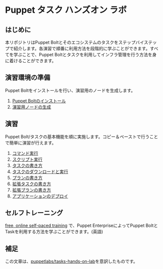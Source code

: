 # Puppet タスク ハンズオン ラボ

## はじめに

本リポジトリはPuppet Boltとそのエコシステムのタスクをステップバイステップで紹介します。各演習で順番に利用方法を段階的に学ぶことができます。すべてを学ぶことで、Puppet Boltとタスクを利用してインフラ管理を行う方法を身に着けることができます。

## 演習環境の準備

Puppet Boltをインストールを行い、演習用のノードを生成します。 

1. [Puppet Boltのインストール](01-installing-bolt)
1. [演習用ノードの生成](02-acquiring-nodes)

## 演習

Puppet Bolt/タスクの基本機能を順に実施します。コピー＆ペーストで行うことで簡単に演習が行えます。

1. [コマンド実行](03-running-commands)
1. [スクリプト実行](04-running-scripts)
1. [タスクの書き方](05-writing-tasks)
1. [タスクのダウンロードと実行](06-downloading-and-running-existing-tasks)
1. [プランの書き方](07-writing-plans)
1. [拡張タスクの書き方](08-writing-advanced-tasks)
1. [拡張プランの書き方](09-writing-advanced-plans)
1. [アプリケーションのデプロイ](10-deploying-an-application)

## セルフトレーニング

 [free, online self-paced training](https://learn.puppet.com/course/puppet-orchestration-bolt-and-tasks) で、Puppet EnterpriseによってPuppet BoltとTaskを利用する方法を学ぶことができます。(英語)

## 補足

この文章は、[puppetlabs/tasks-hands-on-lab](https://github.com/puppetlabs/task-hands-on-lab)を意訳したものです。
